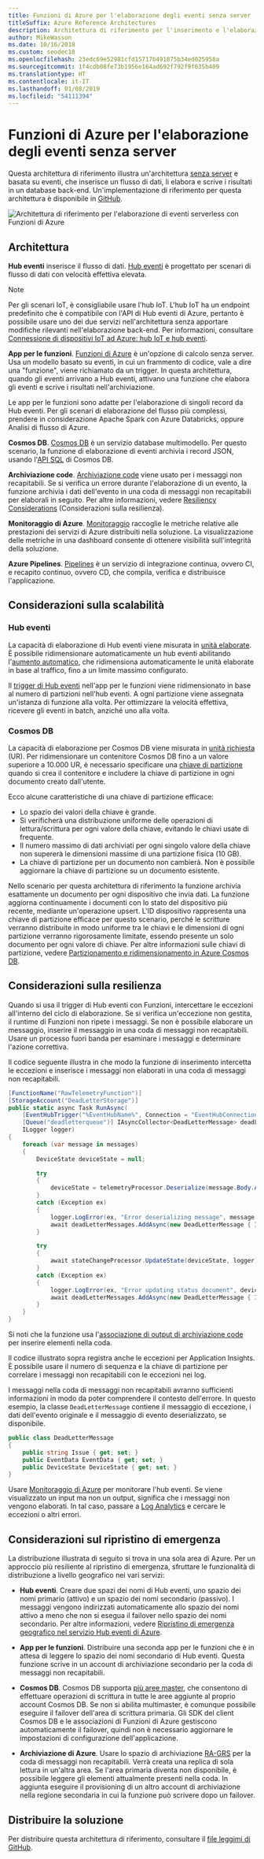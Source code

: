 ```yaml
---
title: Funzioni di Azure per l'elaborazione degli eventi senza server
titleSuffix: Azure Reference Architectures
description: Architettura di riferimento per l'inserimento e l'elaborazione di eventi serverless con Funzioni di Azure.
author: MikeWasson
ms.date: 10/16/2018
ms.custom: seodec18
ms.openlocfilehash: 23edc69e52981cfd15717b491875b34ed025958a
ms.sourcegitcommit: 1f4cdb08fe73b1956e164ad692f792f9f635b409
ms.translationtype: HT
ms.contentlocale: it-IT
ms.lasthandoff: 01/08/2019
ms.locfileid: "54111394"
---
```

# <a name="serverless-event-processing-using-azure-functions"></a>Funzioni di Azure per l'elaborazione degli eventi senza server

Questa architettura di riferimento illustra un'architettura [senza server](https://azure.microsoft.com/solutions/serverless/) e basata su eventi, che inserisce un flusso di dati, li elabora e scrive i risultati in un database back-end. Un'implementazione di riferimento per questa architettura è disponibile in [GitHub][github].

![Architettura di riferimento per l'elaborazione di eventi serverless con Funzioni di Azure](./_images/serverless-event-processing.png)

## <a name="architecture"></a>Architettura

**Hub eventi** inserisce il flusso di dati. [Hub eventi][eh] è progettato per scenari di flusso di dati con velocità effettiva elevata.

> [!NOTE]
> Per gli scenari IoT, è consigliabile usare l'hub IoT. L'hub IoT ha un endpoint predefinito che è compatibile con l'API di Hub eventi di Azure, pertanto è possibile usare uno dei due servizi nell'architettura senza apportare modifiche rilevanti nell'elaborazione back-end. Per informazioni, consultare [Connessione di dispositivi IoT ad Azure: hub IoT e hub eventi][iot].

**App per le funzioni**. [Funzioni di Azure][functions] è un'opzione di calcolo senza server. Usa un modello basato su eventi, in cui un frammento di codice, vale a dire una "funzione", viene richiamato da un trigger. In questa architettura, quando gli eventi arrivano a Hub eventi, attivano una funzione che elabora gli eventi e scrive i risultati nell'archiviazione.

Le app per le funzioni sono adatte per l'elaborazione di singoli record da Hub eventi. Per gli scenari di elaborazione del flusso più complessi, prendere in considerazione Apache Spark con Azure Databricks, oppure Analisi di flusso di Azure.

**Cosmos DB**. [Cosmos DB][cosmosdb] è un servizio database multimodello. Per questo scenario, la funzione di elaborazione di eventi archivia i record JSON, usando l'[API SQL][cosmosdb-sql] di Cosmos DB.

**Archiviazione code**. [Archiviazione code][queue] viene usato per i messaggi non recapitabili. Se si verifica un errore durante l'elaborazione di un evento, la funzione archivia i dati dell'evento in una coda di messaggi non recapitabili per elaborali in seguito. Per altre informazioni, vedere [Resiliency Considerations](#resiliency-considerations) (Considerazioni sulla resilienza).

**Monitoraggio di Azure**. [Monitoraggio][monitor] raccoglie le metriche relative alle prestazioni dei servizi di Azure distribuiti nella soluzione. La visualizzazione delle metriche in una dashboard consente di ottenere visibilità sull'integrità della soluzione.

**Azure Pipelines**. [Pipelines][pipelines] è un servizio di integrazione continua, ovvero CI, e recapito continuo, ovvero CD, che compila, verifica e distribuisce l'applicazione.

## <a name="scalability-considerations"></a>Considerazioni sulla scalabilità

### <a name="event-hubs"></a>Hub eventi

La capacità di elaborazione di Hub eventi viene misurata in [unità elaborate][eh-throughput]. È possibile ridimensionare automaticamente un hub eventi abilitando l'[aumento automatico][eh-autoscale], che ridimensiona automaticamente le unità elaborate in base al traffico, fino a un limite massimo configurato.

Il [trigger di Hub eventi][eh-trigger] nell'app per le funzioni viene ridimensionato in base al numero di partizioni nell'hub eventi. A ogni partizione viene assegnata un'istanza di funzione alla volta. Per ottimizzare la velocità effettiva, ricevere gli eventi in batch, anziché uno alla volta.

### <a name="cosmos-db"></a>Cosmos DB

La capacità di elaborazione per Cosmos DB viene misurata in [unità richiesta][ru] (UR). Per ridimensionare un contenitore Cosmos DB fino a un valore superiore a 10.000 UR, è necessario specificare una [chiave di partizione][partition-key] quando si crea il contenitore e includere la chiave di partizione in ogni documento creato dall'utente.

Ecco alcune caratteristiche di una chiave di partizione efficace:

- Lo spazio dei valori della chiave è grande.
- Si verificherà una distribuzione uniforme delle operazioni di lettura/scrittura per ogni valore della chiave, evitando le chiavi usate di frequente.
- Il numero massimo di dati archiviati per ogni singolo valore della chiave non supererà le dimensioni massime di una partizione fisica (10 GB).
- La chiave di partizione per un documento non cambierà. Non è possibile aggiornare la chiave di partizione su un documento esistente.

Nello scenario per questa architettura di riferimento la funzione archivia esattamente un documento per ogni dispositivo che invia dati. La funzione aggiorna continuamente i documenti con lo stato del dispositivo più recente, mediante un'operazione upsert. L'ID dispositivo rappresenta una chiave di partizione efficace per questo scenario, perché le scritture verranno distribuite in modo uniforme tra le chiavi e le dimensioni di ogni partizione verranno rigorosamente limitate, essendo presente un solo documento per ogni valore di chiave. Per altre informazioni sulle chiavi di partizione, vedere [Partizionamento e ridimensionamento in Azure Cosmos DB][cosmosdb-scale].

## <a name="resiliency-considerations"></a>Considerazioni sulla resilienza

Quando si usa il trigger di Hub eventi con Funzioni, intercettare le eccezioni all'interno del ciclo di elaborazione. Se si verifica un'eccezione non gestita, il runtime di Funzioni non ripete i messaggi. Se non è possibile elaborare un messaggio, inserire il messaggio in una coda di messaggi non recapitabili. Usare un processo fuori banda per esaminare i messaggi e determinare l'azione correttiva.

Il codice seguente illustra in che modo la funzione di inserimento intercetta le eccezioni e inserisce i messaggi non elaborati in una coda di messaggi non recapitabili.

```csharp
[FunctionName("RawTelemetryFunction")]
[StorageAccount("DeadLetterStorage")]
public static async Task RunAsync(
    [EventHubTrigger("%EventHubName%", Connection = "EventHubConnection", ConsumerGroup ="%EventHubConsumerGroup%")]EventData[] messages,
    [Queue("deadletterqueue")] IAsyncCollector<DeadLetterMessage> deadLetterMessages,
    ILogger logger)
{
    foreach (var message in messages)
    {
        DeviceState deviceState = null;

        try
        {
            deviceState = telemetryProcessor.Deserialize(message.Body.Array, logger);
        }
        catch (Exception ex)
        {
            logger.LogError(ex, "Error deserializing message", message.SystemProperties.PartitionKey, message.SystemProperties.SequenceNumber);
            await deadLetterMessages.AddAsync(new DeadLetterMessage { Issue = ex.Message, EventData = message });
        }

        try
        {
            await stateChangeProcessor.UpdateState(deviceState, logger);
        }
        catch (Exception ex)
        {
            logger.LogError(ex, "Error updating status document", deviceState);
            await deadLetterMessages.AddAsync(new DeadLetterMessage { Issue = ex.Message, EventData = message, DeviceState = deviceState });
        }
    }
}
```

Si noti che la funzione usa l'[associazione di output di archiviazione code][queue-binding] per inserire elementi nella coda.

Il codice illustrato sopra registra anche le eccezioni per Application Insights. È possibile usare il numero di sequenza e la chiave di partizione per correlare i messaggi non recapitabili con le eccezioni nei log.

I messaggi nella coda di messaggi non recapitabili avranno sufficienti informazioni in modo da poter comprendere il contesto dell'errore. In questo esempio, la classe `DeadLetterMessage` contiene il messaggio di eccezione, i dati dell'evento originale e il messaggio di evento deserializzato, se disponibile.

```csharp
public class DeadLetterMessage
{
    public string Issue { get; set; }
    public EventData EventData { get; set; }
    public DeviceState DeviceState { get; set; }
}
```

Usare [Monitoraggio di Azure][monitor] per monitorare l'hub eventi. Se viene visualizzato un input ma non un output, significa che i messaggi non vengono elaborati. In tal caso, passare a [Log Analytics][log-analytics] e cercare le eccezioni o altri errori.

## <a name="disaster-recovery-considerations"></a>Considerazioni sul ripristino di emergenza

La distribuzione illustrata di seguito si trova in una sola area di Azure. Per un approccio più resiliente al ripristino di emergenza, sfruttare le funzionalità di distribuzione a livello geografico nei vari servizi:

- **Hub eventi**. Creare due spazi dei nomi di Hub eventi, uno spazio dei nomi primario (attivo) e un spazio dei nomi secondario (passivo). I messaggi vengono indirizzati automaticamente allo spazio dei nomi attivo a meno che non si esegua il failover nello spazio dei nomi secondario. Per altre informazioni, vedere [Ripristino di emergenza geografico nel servizio Hub eventi di Azure][eh-dr].

- **App per le funzioni**. Distribuire una seconda app per le funzioni che è in attesa di leggere lo spazio dei nomi secondario di Hub eventi. Questa funzione scrive in un account di archiviazione secondario per la coda di messaggi non recapitabili.

- **Cosmos DB**. Cosmos DB supporta [più aree master][cosmosdb-geo], che consentono di effettuare operazioni di scrittura in tutte le aree aggiunte al proprio account Cosmos DB. Se non si abilita multimaster, è comunque possibile eseguire il failover dell'area di scrittura primaria. Gli SDK del client Cosmos DB e le associazioni di Funzioni di Azure gestiscono automaticamente il failover, quindi non è necessario aggiornare le impostazioni di configurazione dell'applicazione.

- **Archiviazione di Azure**. Usare lo spazio di archiviazione [RA-GRS][ra-grs] per la coda di messaggi non recapitabili. Verrà creata una replica di sola lettura in un'altra area. Se l'area primaria diventa non disponibile, è possibile leggere gli elementi attualmente presenti nella coda. In aggiunta eseguire il provisioning di un altro account di archiviazione nella regione secondaria in cui la funzione può scrivere dopo un failover.

## <a name="deploy-the-solution"></a>Distribuire la soluzione

Per distribuire questa architettura di riferimento, consultare il [file leggimi di GitHub][readme].

<!-- links -->

[cosmosdb]: /azure/cosmos-db/introduction
[cosmosdb-geo]: /azure/cosmos-db/distribute-data-globally
[cosmosdb-scale]: /azure/cosmos-db/partition-data
[cosmosdb-sql]: /azure/cosmos-db/sql-api-introduction
[eh]: /azure/event-hubs/
[eh-autoscale]: /azure/event-hubs/event-hubs-auto-inflate
[eh-dr]: /azure/event-hubs/event-hubs-geo-dr
[eh-throughput]: /azure/event-hubs/event-hubs-features#throughput-units
[eh-trigger]: /azure/azure-functions/functions-bindings-event-hubs
[functions]: /azure/azure-functions/functions-overview
[iot]: /azure/iot-hub/iot-hub-compare-event-hubs
[log-analytics]: /azure/log-analytics/log-analytics-queries
[monitor]: /azure/azure-monitor/overview
[partition-key]: /azure/cosmos-db/partition-data
[pipelines]: /azure/devops/pipelines/index
[queue]: /azure/storage/queues/storage-queues-introduction
[queue-binding]: /azure/azure-functions/functions-bindings-storage-queue#output
[ra-grs]: /azure/storage/common/storage-redundancy-grs
[ru]: /azure/cosmos-db/request-units

[github]: https://github.com/mspnp/serverless-reference-implementation
[readme]: https://github.com/mspnp/serverless-reference-implementation/blob/master/README.md
